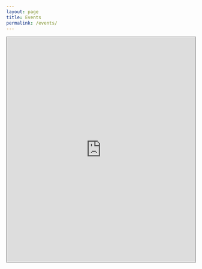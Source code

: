 ```yaml
---
layout: page
title: Events
permalink: /events/
---
```


<iframe 
src="https://calendar.google.com/calendar/embed?height=600&amp;wkst=1&amp;bgcolor=%23ffffff&amp;ctz=America%2FToronto&amp;src=Y29udS5nYW1lLmRldkBnbWFpbC5jb20&amp;src=ZnIuY2FuYWRpYW4jaG9saWRheUBncm91cC52LmNhbGVuZGFyLmdvb2dsZS5jb20&amp;color=%23AD1457&amp;color=%230B8043" 
style="border:solid 1px #777" 
width="100%" 
height="600" 
frameborder="0" 
scrolling="no">
</iframe>